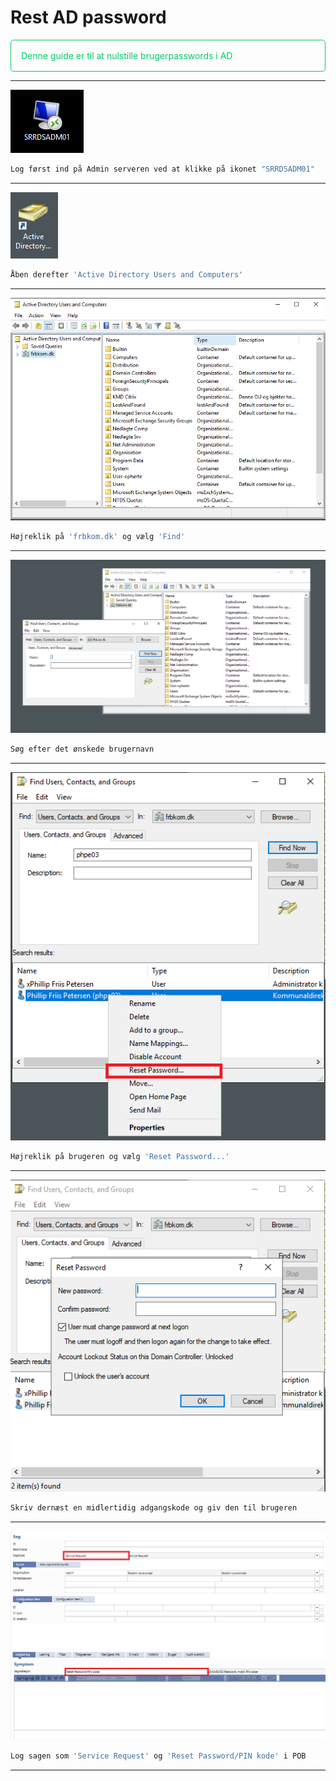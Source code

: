# Rest AD password

<p style="color: #00CC66; border: 1px solid rgba(0, 204, 102, 1); border-radius:5px; padding: 1rem;">Denne guide er til at nulstille brugerpasswords i AD</p>

---
![Admin server](AD6.png)
```js
Log først ind på Admin serveren ved at klikke på ikonet "SRRDSADM01"
```
--- 
![Active directory](AD_ikon.png)
```js
Åben derefter 'Active Directory Users and Computers'
```
---

![](AD1.png)
```js
Højreklik på 'frbkom.dk' og vælg 'Find'
```
---
![](AD2.png)
```js
Søg efter det ønskede brugernavn
```
---
![](AD3.png)
```js
Højreklik på brugeren og vælg 'Reset Password...'
```
---
![](AD4.png)
```js
Skriv dernæst en midlertidig adgangskode og giv den til brugeren
```
---
![](AD5.png)
```js
Log sagen som 'Service Request' og 'Reset Password/PIN kode' i POB
```
---